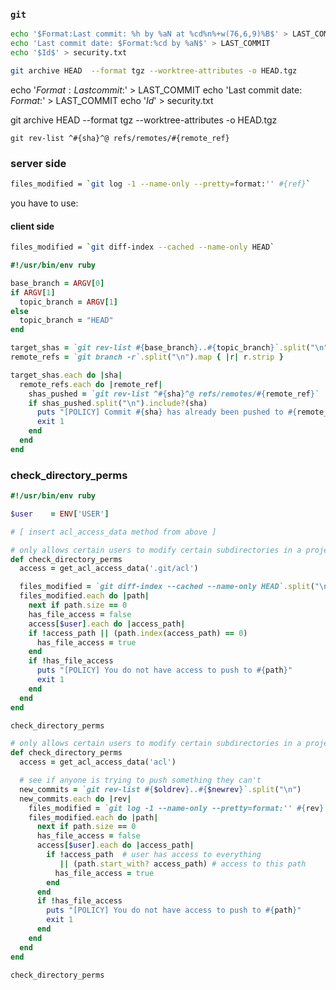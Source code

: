 ### `git`

```sh
echo '$Format:Last commit: %h by %aN at %cd%n%+w(76,6,9)%B$' > LAST_COMMIT
echo 'Last commit date: $Format:%cd by %aN$' > LAST_COMMIT
echo '$Id$' > security.txt

git archive HEAD  --format tgz --worktree-attributes -o HEAD.tgz
```


echo '$Format:Last commit: %h by %aN at %cd%n%+w(76,6,9)%B$' > LAST_COMMIT
echo 'Last commit date: $Format:%cd by %aN$' > LAST_COMMIT
echo '$Id$' > security.txt

git archive HEAD  --format tgz --worktree-attributes -o HEAD.tgz


`git rev-list ^#{sha}^@ refs/remotes/#{remote_ref}`

### server side

```sh
files_modified = `git log -1 --name-only --pretty=format:'' #{ref}`
```

you have to use:
#### client side 
```sh
files_modified = `git diff-index --cached --name-only HEAD`
```

```ruby
#!/usr/bin/env ruby

base_branch = ARGV[0]
if ARGV[1]
  topic_branch = ARGV[1]
else
  topic_branch = "HEAD"
end

target_shas = `git rev-list #{base_branch}..#{topic_branch}`.split("\n")
remote_refs = `git branch -r`.split("\n").map { |r| r.strip }

target_shas.each do |sha|
  remote_refs.each do |remote_ref|
    shas_pushed = `git rev-list ^#{sha}^@ refs/remotes/#{remote_ref}`
    if shas_pushed.split("\n").include?(sha)
      puts "[POLICY] Commit #{sha} has already been pushed to #{remote_ref}"
      exit 1
    end
  end
end
```

### check_directory_perms

```ruby
#!/usr/bin/env ruby

$user    = ENV['USER']

# [ insert acl_access_data method from above ]

# only allows certain users to modify certain subdirectories in a project
def check_directory_perms
  access = get_acl_access_data('.git/acl')

  files_modified = `git diff-index --cached --name-only HEAD`.split("\n")
  files_modified.each do |path|
    next if path.size == 0
    has_file_access = false
    access[$user].each do |access_path|
    if !access_path || (path.index(access_path) == 0)
      has_file_access = true
    end
    if !has_file_access
      puts "[POLICY] You do not have access to push to #{path}"
      exit 1
    end
  end
end

check_directory_perms
```

```ruby
# only allows certain users to modify certain subdirectories in a project
def check_directory_perms
  access = get_acl_access_data('acl')

  # see if anyone is trying to push something they can't
  new_commits = `git rev-list #{$oldrev}..#{$newrev}`.split("\n")
  new_commits.each do |rev|
    files_modified = `git log -1 --name-only --pretty=format:'' #{rev}`.split("\n")
    files_modified.each do |path|
      next if path.size == 0
      has_file_access = false
      access[$user].each do |access_path|
        if !access_path  # user has access to everything
           || (path.start_with? access_path) # access to this path
          has_file_access = true
        end
      end
      if !has_file_access
        puts "[POLICY] You do not have access to push to #{path}"
        exit 1
      end
    end
  end
end

check_directory_perms
```